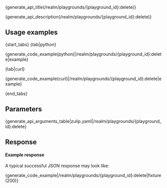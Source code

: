 {generate_api_title(/realm/playgrounds/{playground_id}:delete)}

{generate_api_description(/realm/playgrounds/{playground_id}:delete)}

## Usage examples

{start_tabs}
{tab|python}

{generate_code_example(python)|/realm/playgrounds/{playground_id}:delete|example}

{tab|curl}

{generate_code_example(curl)|/realm/playgrounds/{playground_id}:delete|example}

{end_tabs}

## Parameters

{generate_api_arguments_table|zulip.yaml|/realm/playgrounds/{playground_id}:delete}

## Response

#### Example response

A typical successful JSON response may look like:

{generate_code_example|/realm/playgrounds/{playground_id}:delete|fixture(200)}
